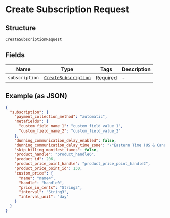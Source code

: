 
# Create Subscription Request

## Structure

`CreateSubscriptionRequest`

## Fields

| Name | Type | Tags | Description |
|  --- | --- | --- | --- |
| `subscription` | [`CreateSubscription`](../../doc/models/create-subscription.md) | Required | - |

## Example (as JSON)

```json
{
  "subscription": {
    "payment_collection_method": "automatic",
    "metafields": {
      "custom_field_name_1": "custom_field_value_1",
      "custom_field_name_2": "custom_field_value_2"
    },
    "dunning_communication_delay_enabled": false,
    "dunning_communication_delay_time_zone": "\"Eastern Time (US & Canada)\"",
    "skip_billing_manifest_taxes": false,
    "product_handle": "product_handle6",
    "product_id": 206,
    "product_price_point_handle": "product_price_point_handle2",
    "product_price_point_id": 130,
    "custom_price": {
      "name": "name4",
      "handle": "handle0",
      "price_in_cents": "String3",
      "interval": "String3",
      "interval_unit": "day"
    }
  }
}
```

